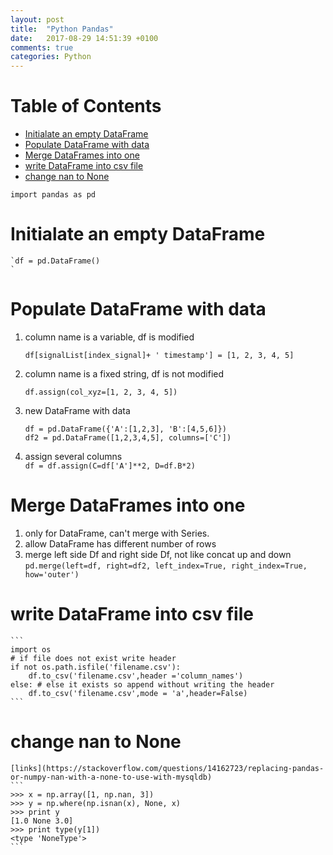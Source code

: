 ```yaml
---
layout: post
title:  "Python Pandas"
date:   2017-08-29 14:51:39 +0100
comments: true  
categories: Python
---
```





# Table of Contents

- [Initialate an empty DataFrame](#initialate-an-empty-dataframe)
- [Populate DataFrame with data](#populate-dataframe-with-data)
- [Merge DataFrames into one](#merge-dataframes-into-one)
- [write DataFrame into csv file](#write-dataframe-into-csv-file)
- [change nan to None](#change-nan-to-None)







`import pandas as pd
`

# Initialate an empty DataFrame
    `df = pd.DataFrame()
    `

# Populate DataFrame with data
1. column name is a variable, df is modified

   `df[signalList[index_signal]+ ' timestamp'] = [1, 2, 3, 4, 5]
   `

2. column name is a fixed string, df is not modified

    `df.assign(col_xyz=[1, 2, 3, 4, 5])
    `

3. new DataFrame with data
    ```
    df = pd.DataFrame({'A':[1,2,3], 'B':[4,5,6]})  
    df2 = pd.DataFrame([1,2,3,4,5], columns=['C'])
    ```
4. assign several columns  
    `df = df.assign(C=df['A']**2, D=df.B*2)
    `


# Merge DataFrames into one
1. only for DataFrame, can't merge with Series.
2. allow DataFrame has different number of rows
3. merge left side Df and right side Df, not like concat up and down  
`pd.merge(left=df, right=df2, left_index=True, right_index=True, how='outer')
`


# write DataFrame into csv file
    ```
    import os
    # if file does not exist write header 
    if not os.path.isfile('filename.csv'):
        df.to_csv('filename.csv',header ='column_names')
    else: # else it exists so append without writing the header
        df.to_csv('filename.csv',mode = 'a',header=False)
    ```


# change nan to None
    [links](https://stackoverflow.com/questions/14162723/replacing-pandas-or-numpy-nan-with-a-none-to-use-with-mysqldb)
    ```
    >>> x = np.array([1, np.nan, 3])
    >>> y = np.where(np.isnan(x), None, x)
    >>> print y
    [1.0 None 3.0]
    >>> print type(y[1])
    <type 'NoneType'>
    ```
